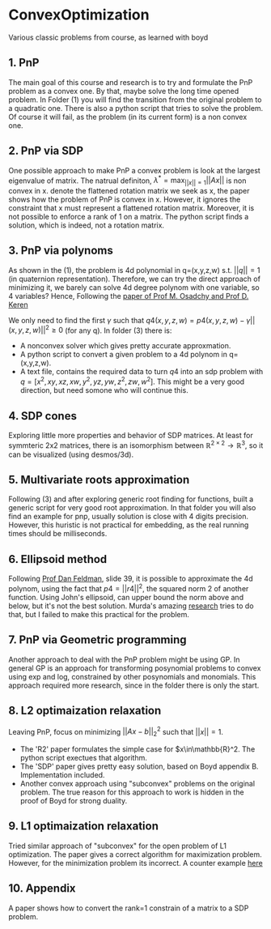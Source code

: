 # ConvexOptimization
Various classic problems from course, as learned with boyd

## 1. PnP
The main goal of this course and research is to try and formulate the PnP problem as a convex one. 
By that, maybe solve the long time opened problem. In Folder (1) you will find the transition from the 
original problem to a quadratic one. There is also a python script that tries to solve the problem. 
Of course it will fail, as the problem (in its current form) is a non convex one.

## 2. PnP via SDP
One possible approach to make PnP a convex problem is look at the largest eigenvalue of matrix. 
The natrual definiton, $\lambda^*=\max_{||x||=1} ||Ax||$
is non convex in x. denote the flattened rotation matrix we seek as x, the paper shows how the problem of PnP is 
convex in x. However, it ignores the constraint that x must represent a flattened rotation matrix. Moreover, it is
not possible to enforce a rank of 1 on a matrix. The python script finds a solution, which is indeed, not a rotation matrix.

## 3. PnP via polynoms
As shown in the (1), the problem is 4d polynomial in q=(x,y,z,w) s.t. $||q||=1$ (in quaternion representation).
Therefore, we can try the direct approach of minimizing it, we barely can solve 4d degree polynom with one variable, so 4 variables?
Hence, Following the [paper of Prof M. Osadchy and Prof D. Keren](https://scholar.google.com/citations?view_op=view_citation&hl=en&user=nZEtlZoAAAAJ&sortby=pubdate&citation_for_view=nZEtlZoAAAAJ:fPk4N6BV_jEC)

We only need to find the first $\gamma$ such that $q4(x,y,z,w)=p4(x,y,z,w)-\gamma||(x,y,z,w)||^2\geq 0$ (for any q).
In folder (3) there is:
- A nonconvex solver which gives pretty accurate approxmation.
- A python script to convert a given problem to a 4d polynom in q=(x,y,z,w).
- A text file, contains the required data to turn $q4$ into an sdp problem with $q=[x^2,xy,xz,xw,y^2,yz,yw,z^2,zw,w^2]$.
This might be a very good direction, but need somone who will continue this.

## 4. SDP cones
Exploring little more properties and behavior of SDP matrices. At least for symmteric 2x2 matrices, there is an isomorphism
between $\mathbb{R}^{2\times 2}\rightarrow \mathbb{R}^3$, so it can be visualized (using desmos/3d).

## 5. Multivariate roots approximation
Following (3) and after exploring generic root finding for functions, built a generic script for very good root approximation. 
In that folder you will also find an example for pnp, usually solution is close with 4 digits precision. 
However, this huristic is not practical for embedding, as the real running times should be milliseconds.

## 6. Ellipsoid method
Following [Prof Dan Feldman](https://simons.berkeley.edu/sites/default/files/docs/9692/provable-learning-real-time-big-data-using-core-sets.pdf), slide 39, it is possible to approximate the 4d polynom, using the fact that $p4=||r4||^2$, the squared norm 2 of another function.
Using John's ellipsoid, can upper bound the norm above and below, but it's not the best solution.
Murda's amazing [research](https://github.com/muradtuk/LzModelCompression) tries to do that, but I failed to make this practical for the problem.

## 7. PnP via Geometric programming
Another approach to deal with the PnP problem might be using GP. In general GP is an approach for
transforming posynomial problems to convex using exp and log, constrained by other posynomials and monomials.
This approach required more research, since in the folder there is only the start.

## 8. L2 optimaization relaxation
Leaving PnP, focus on minimizing $||Ax-b||_2^2$ such that $||x||=1$. 
- The 'R2' paper formulates the simple case for $x\in\mathbb{R}^2. The python script exectues that algorithm.
- The 'SDP' paper gives pretty easy solution, based on Boyd appendix B. Implementation included.
- Another convex approach using "subconvex" problems on the original problem. The true reason for this approach to work
is hidden in the proof of Boyd for strong duality.

## 9. L1 optimaization relaxation
Tried similar approach of "subconvex" for the open problem of L1 optimization. 
The paper gives a correct algorithm for maximization problem. However, for the minimization problem its incorrect.
A counter example [here](https://www.desmos.com/3d/66d5bc932e)

## 10. Appendix
A paper shows how to convert the rank=1 constrain of a matrix to a SDP problem.



